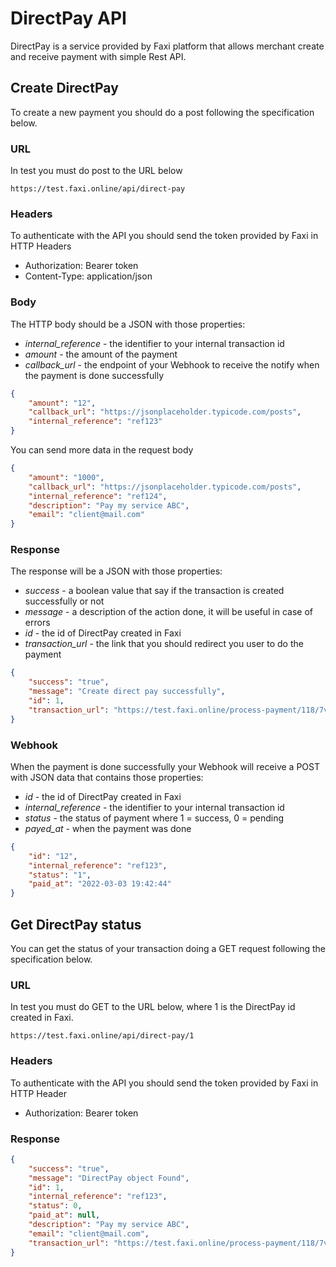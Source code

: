 # DirectPay API
DirectPay is a service provided by Faxi platform that allows merchant
create and receive payment with simple Rest API.

## Create DirectPay
To create a new payment you should do a post following the specification below.

### URL
In test you must do post to the URL below
```
https://test.faxi.online/api/direct-pay
```

### Headers
To authenticate with the API you should send
the token provided by Faxi in HTTP Headers
- Authorization: Bearer token
- Content-Type: application/json

### Body
The HTTP body should be a JSON with those properties:
- *internal_reference* - the identifier to your internal transaction id
- *amount* - the amount of the payment
- *callback_url* - the endpoint of your Webhook to receive the notify
when the payment is done successfully
```json
{
	"amount": "12",
	"callback_url": "https://jsonplaceholder.typicode.com/posts",
	"internal_reference": "ref123"
}
```
You can send more data in the request body
```json
{
    "amount": "1000",
    "callback_url": "https://jsonplaceholder.typicode.com/posts",
    "internal_reference": "ref124",
    "description": "Pay my service ABC",
    "email": "client@mail.com"
}
```

### Response
The response will be a JSON with those properties:
- *success* - a boolean value that say if the transaction is created successfully or not
- *message* - a description of the action done, it will be useful in case of errors
- *id* - the id of DirectPay created in Faxi
- *transaction_url* - the link that you should redirect you user to do the payment
```json
{
    "success": "true",
    "message": "Create direct pay successfully",
    "id": 1,
    "transaction_url": "https://test.faxi.online/process-payment/118/7vG9KH3ZA8ENQT01"
}
```

### Webhook
When the payment is done successfully your Webhook
will receive a POST with JSON data that contains those properties:
- *id* - the id of DirectPay created in Faxi
- *internal_reference* - the identifier to your internal transaction id
- *status* - the status of payment where 1 = success, 0 = pending
- *payed_at* - when the payment was done
```json
{
	"id": "12",
	"internal_reference": "ref123",
	"status": "1",
	"paid_at": "2022-03-03 19:42:44"
}
```

## Get DirectPay status
You can get the status of your transaction doing a GET request following the specification below.

### URL
In test you must do GET to the URL below,
where 1 is the DirectPay id created in Faxi.
```
https://test.faxi.online/api/direct-pay/1
```

### Headers
To authenticate with the API you should send
the token provided by Faxi in HTTP Header
- Authorization: Bearer token

### Response
```json
{
    "success": "true",
    "message": "DirectPay object Found",
    "id": 1,
    "internal_reference": "ref123",
    "status": 0,
    "paid_at": null,
    "description": "Pay my service ABC",
    "email": "client@mail.com",
    "transaction_url": "https://test.faxi.online/process-payment/118/7vG9KH3ZA8ENQT01"
}
```

